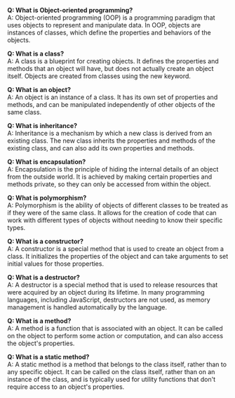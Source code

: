 **Q: What is Object-oriented programming?**  
A: Object-oriented programming (OOP) is a programming paradigm that uses objects to represent and manipulate data. In OOP, objects are instances of classes, which define the properties and behaviors of the objects.

**Q: What is a class?**  
A: A class is a blueprint for creating objects. It defines the properties and methods that an object will have, but does not actually create an object itself. Objects are created from classes using the new keyword.

**Q: What is an object?**  
A: An object is an instance of a class. It has its own set of properties and methods, and can be manipulated independently of other objects of the same class.

**Q: What is inheritance?**  
A: Inheritance is a mechanism by which a new class is derived from an existing class. The new class inherits the properties and methods of the existing class, and can also add its own properties and methods.

**Q: What is encapsulation?**  
A: Encapsulation is the principle of hiding the internal details of an object from the outside world. It is achieved by making certain properties and methods private, so they can only be accessed from within the object.

**Q: What is polymorphism?**  
A: Polymorphism is the ability of objects of different classes to be treated as if they were of the same class. It allows for the creation of code that can work with different types of objects without needing to know their specific types.

**Q: What is a constructor?**  
A: A constructor is a special method that is used to create an object from a class. It initializes the properties of the object and can take arguments to set initial values for those properties.

**Q: What is a destructor?**  
A: A destructor is a special method that is used to release resources that were acquired by an object during its lifetime. In many programming languages, including JavaScript, destructors are not used, as memory management is handled automatically by the language.

**Q: What is a method?**  
A: A method is a function that is associated with an object. It can be called on the object to perform some action or computation, and can also access the object's properties.

**Q: What is a static method?**  
A: A static method is a method that belongs to the class itself, rather than to any specific object. It can be called on the class itself, rather than on an instance of the class, and is typically used for utility functions that don't require access to an object's properties.
